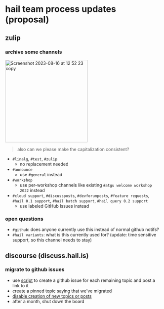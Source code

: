 # hail team process updates (proposal)

## zulip

### archive some channels

<img
    width="267"
    alt="Screenshot 2023-08-16 at 12 52 23 copy"
    src="https://github.com/iris-garden/test-process/assets/84595986/ceb3798c-0551-4b84-87b0-bf58b89f6263">

> also can we please make the capitalization consistent?

* `#linalg`, `#test`, `#zulip`
  * no replacement needed
* `#announce`
  * use `#general` instead
* `#workshop`
  * use per-workshop channels like existing `#atgu welcome workshop 2022` instead
* `#cloud support`, `#discussposts`, `#devforumposts`, `#feature requests`,
  `#hail 0.1 support`, `#hail batch support`, `#hail query 0.2 support`
  * use labeled GitHub Issues instead

### open questions
* `#github`: does anyone currently use this instead of normal github notifs?
* `#hail variants`: what is this currently used for? (update: time sensitive support, so this channel needs to stay)

## discourse (discuss.hail.is)

### migrate to github issues
* use [script](discourse_migration.py) to create a github issue for each
  remaining topic and post a link to it
* create a pinned topic saying that we've migrated
* [disable creation of new topics or posts](https://meta.discourse.org/t/shut-down-the-forum-turn-off-posting/89542/5)
* after a month, shut down the board
